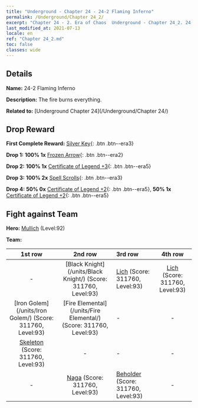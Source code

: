 ```yaml
---
title: "Underground - Chapter 24 - 24-2 Flaming Inferno"
permalink: /Underground/Chapter 24_2/
excerpt: "Chapter 24 - 2. Era of Chaos  Underground - Chapter 24_2. 24-2 Flaming Inferno"
last_modified_at: 2021-07-13
locale: en
ref: "Chapter 24_2.md"
toc: false
classes: wide
---
```


## Details

 **Name:** 24-2 Flaming Inferno

 **Description:** The fire burns everything.

 **Related to:** [Underground Chapter 24](/Underground/Chapter 24/)

## Drop Reward

 **First Complete Reward:** [Silver Key](/Items/con_693/){: .btn .btn--era3}

 **Drop 1:** **100% 1x** [Frozen Arrow](/Items/her_431/){: .btn .btn--era2}

 **Drop 2:** **100% 1x** [Certificate of Legend +3](/Items/mat_88/){: .btn .btn--era5}

 **Drop 3:** **100% 2x** [Spell Scrolls](/Items/con_694/){: .btn .btn--era3}

 **Drop 4:** **50% 0x** [Certificate of Legend +2](/Items/mat_81/){: .btn .btn--era5}, **50% 1x** [Certificate of Legend +2](/Items/mat_81/){: .btn .btn--era5}


## Fight against Team
 **Hero:** [Mullich](/heroes/Mullich/) (Level:92)

 **Team:**


  | 1st row | 2nd row | 3rd row | 4th row |
  |:----:|:----:|:----|:----:|
  | - | [Black Knight](/units/Black Knight/) (Score: 311760, Level:93)  | [Lich](/units/Lich/) (Score: 311760, Level:93)  | [Lich](/units/Lich/) (Score: 311760, Level:93)  |
  | [Iron Golem](/units/Iron Golem/) (Score: 311760, Level:93)  | [Fire Elemental](/units/Fire Elemental/) (Score: 311760, Level:93)  | - | - |
  | [Skeleton](/units/Skeleton/) (Score: 311760, Level:93)  | - | - | - |
  | - | [Naga](/units/Naga/) (Score: 311760, Level:93)  | [Beholder](/units/Beholder/) (Score: 311760, Level:93)  | - |


